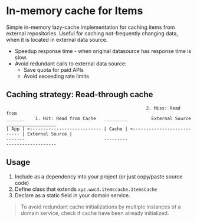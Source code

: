 # In-memory cache for Items

Simple in-memory lazy-cache implementation for caching items from external repositories.
Useful for caching not-frequently changing data, when it is located in external data source.
- Speedup response time - when original datasource has response time is slow.
- Avoid redundant calls to external data source:
  - Save quota for paid APIs
  - Avoid exceeding rate limits

## Caching strategy: Read-through cache
```text
                                                     2. Miss: Read from                                
_______    1. Hit: Read from Cache   _________         External Source      ___________________
| App | <--------------------------- | Cache | <--------------------------- | External Source |
-------                              ---------                              -------------------
```

## Usage
1. Include as a dependency into your project (or just copy/paste source code)
2. Define class that extends `xyz.wwcd.itemscache.ItemsCache`
3. Declare as a static field in your domain service. 

> To avoid redundant cache initializations by multiple instances of a domain service, check if cache have been already initialized.
